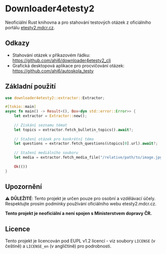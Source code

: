 # Downloader4etesty2

Neoficiální Rust knihovna a pro stahování testových otázek z oficiálního portálu [etesty2.mdcr.cz](https://etesty2.mdcr.cz).

## Odkazy

- Stahování otázek v příkazovém řádku: https://github.com/ahi6/downloader4etesty2_cli
- Grafická desktopová aplikace pro procvičování otázek: https://github.com/ahi6/autoskola_testy

## Základní použití

```rust
use downloader4etesty2::extractor::Extractor;

#[tokio::main]
async fn main() -> Result<(), Box<dyn std::error::Error>> {
    let extractor = Extractor::new();
    
    // Získání seznamu témat
    let topics = extractor.fetch_bulletin_topics().await?;
    
    // Stažení otázek pro konkrétní téma
    let questions = extractor.fetch_questions(&topics[0].url).await?;
    
    // Stažení mediálního souboru
    let media = extractor.fetch_media_file("/relative/path/to/image.jpg").await?;
    
    Ok(())
}
```

## Upozornění

⚠️ **DŮLEŽITÉ**: Tento projekt je určen pouze pro osobní a vzdělávací účely. Respektujte prosím podmínky používání oficiálního webu etesty2.mdcr.cz.

**Tento projekt je neoficiální a není spojen s Ministerstvem dopravy ČR.**

## Licence

Tento projekt je licencován pod EUPL v1.2 licencí - viz soubory `LICENSE` (v češtině) a `LICENSE_en` (v angličtině) pro podrobnosti.


